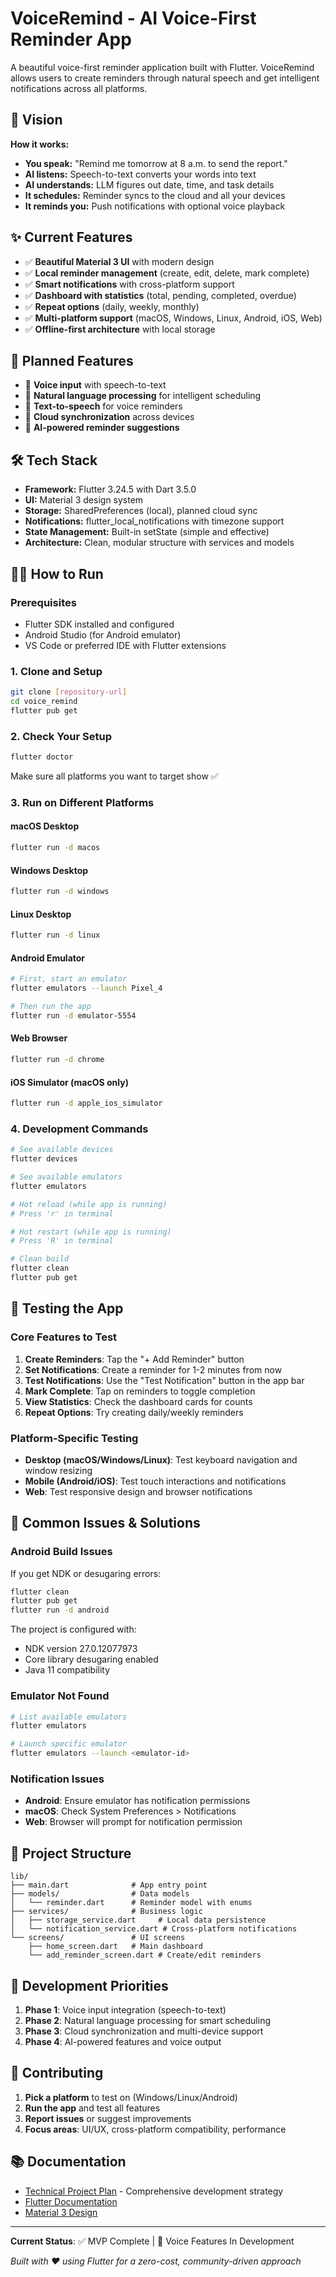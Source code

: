 # VoiceRemind - AI Voice-First Reminder App

A beautiful voice-first reminder application built with Flutter. VoiceRemind allows users to create reminders through natural speech and get intelligent notifications across all platforms.

## 🚀 Vision

**How it works:**
- **You speak:** "Remind me tomorrow at 8 a.m. to send the report."
- **AI listens:** Speech-to-text converts your words into text
- **AI understands:** LLM figures out date, time, and task details
- **It schedules:** Reminder syncs to the cloud and all your devices
- **It reminds you:** Push notifications with optional voice playback

## ✨ Current Features

- ✅ **Beautiful Material 3 UI** with modern design
- ✅ **Local reminder management** (create, edit, delete, mark complete)
- ✅ **Smart notifications** with cross-platform support
- ✅ **Dashboard with statistics** (total, pending, completed, overdue)
- ✅ **Repeat options** (daily, weekly, monthly)
- ✅ **Multi-platform support** (macOS, Windows, Linux, Android, iOS, Web)
- ✅ **Offline-first architecture** with local storage

## 🔄 Planned Features

- 🔮 **Voice input** with speech-to-text
- 🔮 **Natural language processing** for intelligent scheduling
- 🔮 **Text-to-speech** for voice reminders
- 🔮 **Cloud synchronization** across devices
- 🔮 **AI-powered reminder suggestions**

## 🛠️ Tech Stack

- **Framework:** Flutter 3.24.5 with Dart 3.5.0
- **UI:** Material 3 design system
- **Storage:** SharedPreferences (local), planned cloud sync
- **Notifications:** flutter_local_notifications with timezone support
- **State Management:** Built-in setState (simple and effective)
- **Architecture:** Clean, modular structure with services and models

## 🏃‍♂️ How to Run

### Prerequisites
- Flutter SDK installed and configured
- Android Studio (for Android emulator)
- VS Code or preferred IDE with Flutter extensions

### 1. Clone and Setup
```bash
git clone [repository-url]
cd voice_remind
flutter pub get
```

### 2. Check Your Setup
```bash
flutter doctor
```
Make sure all platforms you want to target show ✅

### 3. Run on Different Platforms

#### macOS Desktop
```bash
flutter run -d macos
```

#### Windows Desktop
```bash
flutter run -d windows
```

#### Linux Desktop
```bash
flutter run -d linux
```

#### Android Emulator
```bash
# First, start an emulator
flutter emulators --launch Pixel_4

# Then run the app
flutter run -d emulator-5554
```

#### Web Browser
```bash
flutter run -d chrome
```

#### iOS Simulator (macOS only)
```bash
flutter run -d apple_ios_simulator
```

### 4. Development Commands

```bash
# See available devices
flutter devices

# See available emulators
flutter emulators

# Hot reload (while app is running)
# Press 'r' in terminal

# Hot restart (while app is running)
# Press 'R' in terminal

# Clean build
flutter clean
flutter pub get
```

## 📱 Testing the App

### Core Features to Test
1. **Create Reminders**: Tap the "+ Add Reminder" button
2. **Set Notifications**: Create a reminder for 1-2 minutes from now
3. **Test Notifications**: Use the "Test Notification" button in the app bar
4. **Mark Complete**: Tap on reminders to toggle completion
5. **View Statistics**: Check the dashboard cards for counts
6. **Repeat Options**: Try creating daily/weekly reminders

### Platform-Specific Testing
- **Desktop (macOS/Windows/Linux)**: Test keyboard navigation and window resizing
- **Mobile (Android/iOS)**: Test touch interactions and notifications
- **Web**: Test responsive design and browser notifications

## 🐛 Common Issues & Solutions

### Android Build Issues
If you get NDK or desugaring errors:
```bash
flutter clean
flutter pub get
flutter run -d android
```

The project is configured with:
- NDK version 27.0.12077973
- Core library desugaring enabled
- Java 11 compatibility

### Emulator Not Found
```bash
# List available emulators
flutter emulators

# Launch specific emulator
flutter emulators --launch <emulator-id>
```

### Notification Issues
- **Android**: Ensure emulator has notification permissions
- **macOS**: Check System Preferences > Notifications
- **Web**: Browser will prompt for notification permission

## 📁 Project Structure

```
lib/
├── main.dart              # App entry point
├── models/                # Data models
│   └── reminder.dart      # Reminder model with enums
├── services/              # Business logic
│   ├── storage_service.dart     # Local data persistence
│   └── notification_service.dart # Cross-platform notifications
└── screens/               # UI screens
    ├── home_screen.dart   # Main dashboard
    └── add_reminder_screen.dart # Create/edit reminders
```

## 🎯 Development Priorities

1. **Phase 1**: Voice input integration (speech-to-text)
2. **Phase 2**: Natural language processing for smart scheduling
3. **Phase 3**: Cloud synchronization and multi-device support
4. **Phase 4**: AI-powered features and voice output

## 🤝 Contributing

1. **Pick a platform** to test on (Windows/Linux/Android)
2. **Run the app** and test all features
3. **Report issues** or suggest improvements
4. **Focus areas**: UI/UX, cross-platform compatibility, performance

## 📚 Documentation

- [Technical Project Plan](docs/VoiceRemind%20-%20Technical%20Project%20Plan%20&%20Developer%20Documentation.md) - Comprehensive development strategy
- [Flutter Documentation](https://flutter.dev/docs)
- [Material 3 Design](https://m3.material.io/)

---

**Current Status**: ✅ MVP Complete | 🔄 Voice Features In Development

*Built with ❤️ using Flutter for a zero-cost, community-driven approach*